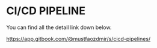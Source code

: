 # CI/CD PIPELINE
You can find all the detail link down below.

https://app.gitbook.com/@mustfaozdmir/s/cicd-pipelines/
